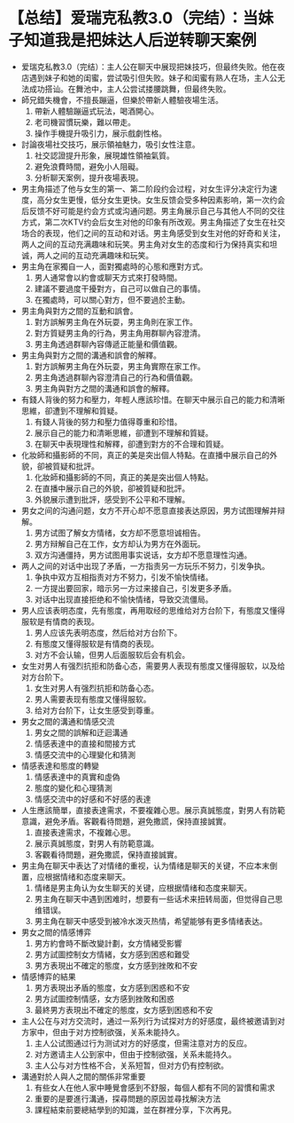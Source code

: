 # 【总结】爱瑞克私教3.0（完结）：当妹子知道我是把妹达人后逆转聊天案例

-   爱瑞克私教3.0（完结）：主人公在聊天中展现把妹技巧，但最终失败。他在夜店遇到妹子和她的闺蜜，尝试吸引但失败。妹子和闺蜜有熟人在场，主人公无法成功搭讪。在舞池中，主人公尝试搂腰跳舞，但最终失败。
-   師兄錯失機會，不擅長蹦逼，但樂於帶新人體驗夜場生活。
    1.  帶新人體驗蹦逼式玩法，喝酒開心。
    2.  老司機習慣玩樂，難以帶走。
    3.  操作手機提升吸引力，展示戲劇性格。
-   討論夜場社交技巧，展示領袖魅力，吸引女性注意。
    1.  社交認證提升形象，展現雄性領袖氣質。
    2.  避免浪費時間，避免小人阻礙。
    3.  分析聊天案例，提升夜場表現。
-   男主角描述了他与女生的第一、第二阶段约会过程，对女生评分决定行为速度，高分女生更慢，低分女生更快。女生反馈会受多种因素影响，第一次约会后反馈不好可能是约会方式或沟通问题。男主角展示自己与其他人不同的交往方式，第二次KTV约会后女生对他的印象有所改观。男主角描述了女生在社交场合的表现，他们之间的互动和对话。男主角感受到女生对他的好奇和关注，两人之间的互动充满趣味和玩笑。男主角对女生的态度和行为保持真实和坦诚，两人之间的互动充满趣味和玩笑。
-   男主角在家獨自一人，面對獨處時的心態和應對方式。
    1.  男人通常會以約會或聊天方式來打發時間。
    2.  建議不要過度干擾對方，自己可以做自己的事情。
    3.  在獨處時，可以關心對方，但不要過於主動。
-   男主角與對方之間的互動和誤會。
    1.  對方誤解男主角在外玩耍，男主角則在家工作。
    2.  對方質疑男主角的行為，男主角用群聊內容澄清。
    3.  男主角透過群聊內容傳遞正能量和價值觀。
-   男主角與對方之間的溝通和誤會的解釋。
    1.  對方誤解男主角在外玩耍，男主角實際在家工作。
    2.  男主角透過群聊內容澄清自己的行為和價值觀。
    3.  男主角與對方之間的溝通和誤會的解釋。
-   有錢人背後的努力和壓力，年輕人應該珍惜。在聊天中展示自己的能力和清晰思維，卻遭到不理解和質疑。
    1.  有錢人背後的努力和壓力值得尊重和珍惜。
    2.  展示自己的能力和清晰思維，卻遭到不理解和質疑。
    3.  在聊天中表現理性和解釋，卻遭到對方的不合理和質疑。
-   化妝師和攝影師的不同，真正的美是突出個人特點。在直播中展示自己的外貌，卻被質疑和批評。
    1.  化妝師和攝影師的不同，真正的美是突出個人特點。
    2.  在直播中展示自己的外貌，卻被質疑和批評。
    3.  外貌展示遭到批評，感受到不公平和不理解。
-   男女之间的沟通问题，女方不开心却不愿意直接表达原因，男方试图理解并辩解。
    1.  男方试图了解女方情绪，女方却不愿意坦诚相告。
    2.  男方辩解自己在工作，女方却认为男方在外面玩。
    3.  双方沟通僵持，男方试图用事实说话，女方却不愿意理性沟通。
-   两人之间的对话中出现了矛盾，一方指责另一方玩乐不努力，引发争执。
    1.  争执中双方互相指责对方不努力，引发不愉快情绪。
    2.  一方提出要回家，暗示另一方过来接自己，引发更多矛盾。
    3.  对话中出现直接拒绝和不愉快情绪，导致交流僵局。
-   男人应该表明态度，先有態度，再用取经的思维给对方台阶下，有態度又懂得服软是有情商的表现。
    1.  男人应该先表明态度，然后给对方台阶下。
    2.  有態度又懂得服软是有情商的表现。
    3.  对方不会认输，但男人后面服软后会有机会。
-   女生对男人有强烈抗拒和防备心态，需要男人表现有態度又懂得服软，以及给对方台阶下。
    1.  女生对男人有强烈抗拒和防备心态。
    2.  男人需要表现有態度又懂得服软。
    3.  给对方台阶下，让女生感受到尊重。
-   男女之間的溝通和情感交流
    1.  男女之間的誤解和迂迴溝通
    2.  情感表達中的直接和間接方式
    3.  情感交流中的心理變化和猜測
-   情感表達和態度的轉變
    1.  情感表達中的真實和虛偽
    2.  態度的變化和心理猜測
    3.  情感交流中的好感和不好感的表達
-   人生應該簡單，直接表達需求，不要複雜心思。展示真誠態度，對男人有防範意識，避免矛盾。客觀看待問題，避免撒謊，保持直接誠實。
    1.  直接表達需求，不複雜心思。
    2.  展示真誠態度，對男人有防範意識。
    3.  客觀看待問題，避免撒謊，保持直接誠實。
-   男主角在聊天中表达了对情绪的重视，认为情绪是聊天的关键，不应本末倒置，应根据情绪和态度来聊天。
    1.  情绪是男主角认为女生聊天的关键，应根据情绪和态度来聊天。
    2.  男主角在聊天中遇到困难时，想要有一些话术来扭转局面，但觉得自己思维错误。
    3.  男主角在聊天中感受到被冷水泼灭热情，希望能够有更多情绪表达。
-   男女之間的情感博弈
    1.  男方約會時不斷改變計劃，女方情緒受影響
    2.  男方試圖控制女方情緒，女方感到困惑和難受
    3.  男方表現出不確定的態度，女方感到挫敗和不安
-   情感博弈的結果
    1.  男方表現出矛盾的態度，女方感到困惑和不安
    2.  男方試圖控制情感，女方感到挫敗和困惑
    3.  最終男方表現出不確定的態度，女方感到困惑和不安
-   主人公在与对方交流时，通过一系列行为试探对方的好感度，最终被邀请到对方家中，但由于对方控制欲强，关系未能持久。
    1.  主人公试图通过行为测试对方的好感度，但需注意对方的反应。
    2.  对方邀请主人公到家中，但由于控制欲强，关系未能持久。
    3.  主人公与对方性格不合，关系短暂，但对方仍有控制欲。
-   溝通對於人與人之間的關係非常重要
    1.  有些女人在他人家中睡覺會感到不舒服，每個人都有不同的習慣和需求
    2.  重要的是要進行溝通，探尋問題的原因並尋找解決方法
    3.  課程結束前要總結學到的知識，並在群裡分享，下次再見。